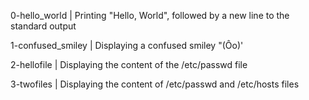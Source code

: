 0-hello_world | Printing "Hello, World", followed by a new line to the standard output


1-confused_smiley | Displaying a confused smiley "(Ôo)'

2-hellofile | Displaying the content of the /etc/passwd file

3-twofiles | Displaying the content of /etc/passwd and /etc/hosts files
